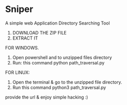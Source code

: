 # Sniper
A simple web Application Directory  Searching Tool

1. DOWNLOAD THE ZIP FILE
2. EXTRACT IT

FOR WINDOWS. 
1. Open powershell and to unzipped files directory
2. Run: this command
python path_traversal.py

FOR LINUX: 
1. Open the terminal & go to the unzipped file directory. 
2. Run this command 
python3 path_traversal.py

provide the url & enjoy  simple hacking :)
